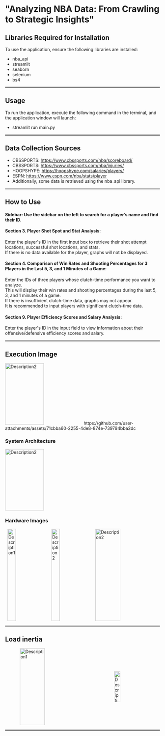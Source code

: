 # "Analyzing NBA Data: From Crawling to Strategic Insights"

## Libraries Required for Installation

To use the application, ensure the following libraries are installed:
- nba_api
- streamlit
- seaborn
- selenium
- bs4
<hr style="border-top: 3px solid #bbb;">

## Usage

To run the application, execute the following command in the terminal, and the application window will launch:  
- streamlit run main.py
<hr style="border-top: 3px solid #bbb;">

## Data Collection Sources

- CBSSPORTS: https://www.cbssports.com/nba/scoreboard/
- CBSSPORTS: https://www.cbssports.com/nba/injuries/
- HOOPSHYPE: https://hoopshype.com/salaries/players/
- ESPN: https://www.espn.com/nba/stats/player
- Additionally, some data is retrieved using the nba_api library.
<hr style="border-top: 3px solid #bbb;">

## How to Use

#### Sidebar: Use the sidebar on the left to search for a player’s name and find their ID.  
  
#### Section 3. Player Shot Spot and Stat Analysis:

Enter the player's ID in the first input box to retrieve their shot attempt locations, successful shot locations, and stats.  
If there is no data available for the player, graphs will not be displayed.  

#### Section 4. Comparison of Win Rates and Shooting Percentages for 3 Players in the Last 5, 3, and 1 Minutes of a Game:

Enter the IDs of three players whose clutch-time performance you want to analyze.  
This will display their win rates and shooting percentages during the last 5, 3, and 1 minutes of a game.  
If there is insufficient clutch-time data, graphs may not appear.  
It is recommended to input players with significant clutch-time data.  

#### Section 9. Player Efficiency Scores and Salary Analysis:

Enter the player's ID in the input field to view information about their offensive/defensive efficiency scores and salary.  
<hr style="border-top: 3px solid #bbb;">

## Execution Image

<img src="https://github.com/user-attachments/assets/71cbba60-2255-4de8-874e-739794bba2dc" alt="Description2" style="width: 50%; height: 200px;">  
https://github.com/user-attachments/assets/71cbba60-2255-4de8-874e-739794bba2dc


  
### System Architecture
<img src="https://github.com/user-attachments/assets/f71ccd54-e052-4c49-92e8-f7874f00a6e1" alt="Description2" style="width: 50%; height: 200px;">  

### Hardware Images
<div style="display: flex; justify-content: space-around;">
  <img src="https://github.com/user-attachments/assets/9d6a52ba-993f-44bc-ac42-0f91d5d575c0" alt="Description1" style="width: 23%; height: 300px; margin-right: 2%;">
  <img src="https://github.com/user-attachments/assets/040bea4c-3475-4842-9532-60c6ee922d72" alt="Description2" style="width: 23%; height: 300px; margin-right: 2%;">
  <img src="https://github.com/user-attachments/assets/8365030e-4028-4324-a1d5-a86413f4f0c2" alt="Description2" style="width: 40%; height: 300px;">
</div>
<hr style="border-top: 3px solid #bbb;">

## Load inertia
<div style="display: flex; justify-content: space-around; align-items: center;">
  <img src="https://github.com/user-attachments/assets/edf8146a-45c5-4cba-8799-0b88b8bb135a" alt="Description1" style="width: 40%; height: 250px; margin-right: 2%;">
  <img src="https://github.com/user-attachments/assets/e4f0d2ac-1bcc-4d2f-aac7-40b35eef1a09" alt="Description" alt="Description2" style="width: 20%; height: 100px;">
</div>
<hr style="border-top: 3px solid #bbb;">


